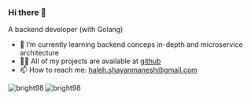 
<h3  align="left">Hi there 👋</h3>
<p align="left">A backend developer (with Golang)</p>



- 🌱 I’m currently learning backend conceps in-depth and microservice architecture
- 👨‍💻 All of my projects are available at [github](https://github.com/Bright98?tab=repositories)
- 📫 How to reach me: haleh.shayanmanesh@gmail.com

<div style="display:flex;">
<img align="left" src="https://github-readme-stats.vercel.app/api/top-langs?username=bright98&layout=donut&theme=nord&hide_title=true&hide_border=true&background=FFFFFF00" alt="bright98"  />
<img src="https://github-readme-stats.vercel.app/api?username=bright98&theme=nord&hide_title=true&hide_border=true&background=FFFFFF00&rank_icon=github&hide=issues,prs"  alt="bright98"  />
</div>